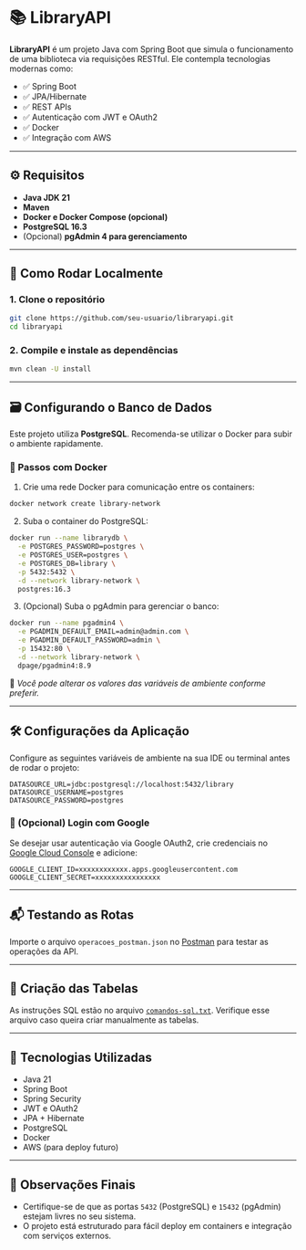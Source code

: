 # 📚 LibraryAPI

**LibraryAPI** é um projeto Java com Spring Boot que simula o funcionamento de uma biblioteca via requisições RESTful. Ele contempla tecnologias modernas como:

- ✅ Spring Boot
- ✅ JPA/Hibernate
- ✅ REST APIs
- ✅ Autenticação com JWT e OAuth2
- ✅ Docker
- ✅ Integração com AWS

---

## ⚙️ Requisitos

- **Java JDK 21**
- **Maven**
- **Docker e Docker Compose (opcional)**
- **PostgreSQL 16.3**
- (Opcional) **pgAdmin 4 para gerenciamento**

---

## 🚀 Como Rodar Localmente

### 1. Clone o repositório

```bash
git clone https://github.com/seu-usuario/libraryapi.git
cd libraryapi
```

### 2. Compile e instale as dependências

```bash
mvn clean -U install
```

---

## 🗃️ Configurando o Banco de Dados

Este projeto utiliza **PostgreSQL**. Recomenda-se utilizar o Docker para subir o ambiente rapidamente.

### 🔧 Passos com Docker

1. Crie uma rede Docker para comunicação entre os containers:

```bash
docker network create library-network
```

2. Suba o container do PostgreSQL:

```bash
docker run --name librarydb \
  -e POSTGRES_PASSWORD=postgres \
  -e POSTGRES_USER=postgres \
  -e POSTGRES_DB=library \
  -p 5432:5432 \
  -d --network library-network \
  postgres:16.3
```

3. (Opcional) Suba o pgAdmin para gerenciar o banco:

```bash
docker run --name pgadmin4 \
  -e PGADMIN_DEFAULT_EMAIL=admin@admin.com \
  -e PGADMIN_DEFAULT_PASSWORD=admin \
  -p 15432:80 \
  -d --network library-network \
  dpage/pgadmin4:8.9
```

📝 *Você pode alterar os valores das variáveis de ambiente conforme preferir.*

---

## 🛠️ Configurações da Aplicação

Configure as seguintes variáveis de ambiente na sua IDE ou terminal antes de rodar o projeto:

```env
DATASOURCE_URL=jdbc:postgresql://localhost:5432/library
DATASOURCE_USERNAME=postgres
DATASOURCE_PASSWORD=postgres
```

### 🔐 (Opcional) Login com Google

Se desejar usar autenticação via Google OAuth2, crie credenciais no [Google Cloud Console](https://console.cloud.google.com/) e adicione:

```env
GOOGLE_CLIENT_ID=xxxxxxxxxxxx.apps.googleusercontent.com
GOOGLE_CLIENT_SECRET=xxxxxxxxxxxxxxxx
```

---

## 📬 Testando as Rotas

Importe o arquivo `operacoes_postman.json` no [Postman](https://www.postman.com/) para testar as operações da API.

---

## 🧾 Criação das Tabelas

As instruções SQL estão no arquivo [`comandos-sql.txt`](./comandos-sql.txt). Verifique esse arquivo caso queira criar manualmente as tabelas.

---

## 🐳 Tecnologias Utilizadas

- Java 21
- Spring Boot
- Spring Security
- JWT e OAuth2
- JPA + Hibernate
- PostgreSQL
- Docker
- AWS (para deploy futuro)

---

## 📌 Observações Finais

- Certifique-se de que as portas `5432` (PostgreSQL) e `15432` (pgAdmin) estejam livres no seu sistema.
- O projeto está estruturado para fácil deploy em containers e integração com serviços externos.